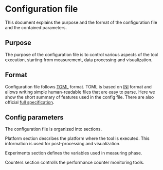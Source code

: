 # Configuration file
This document explains the purpose and the format of the configuration file and the contained parameters.

## Purpose
The purpose of the configuration file is to control various aspects of the tool execution, starting from measurement, data processing and visualization.

## Format
Configuration file follows [TOML](https://toml.io) format.
TOML is based on [INI](https://en.wikipedia.org/wiki/INI_file) format and allows writing simple human-readable files that are easy to parse.
Here we show the short summary of features used in the config file. There are also official [full specification](https://toml.io/en/latest).


## Config parameters
The configuration file is organized into sections.

Platform section describes the platform where the tool is executed. This information is used for post-processing and visualization.

Experiments section defines the variables used in measuring phase.

Counters section controlls the performance counter monitoring tools.